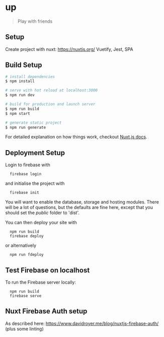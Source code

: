 # up

> Play with friends

## Setup

Create project with nuxt: https://nuxtjs.org/
Vuetify, Jest, SPA

## Build Setup

``` bash
# install dependencies
$ npm install

# serve with hot reload at localhost:3000
$ npm run dev

# build for production and launch server
$ npm run build
$ npm start

# generate static project
$ npm run generate
```

For detailed explanation on how things work, checkout [Nuxt.js docs](https://nuxtjs.org).

## Deployment Setup

Login to firebase with

```
  firebase login
```

and initialise the project with

```
  firebase init
```

You will want to enable the database, storage and hosting modules. There will be a lot of questions, but the defaults are fine here, except that you should set the *public* folder to 'dist'.

You can then deploy your site with

```
  npm run build
  firebase deploy
```

or alternatively

```
  npm run fdeploy
```

## Test Firebase on localhost

To run the Firebase server locally:

```
  npm run build
  firebase serve
```

## Nuxt Firebase Auth setup

As described here: https://www.davidroyer.me/blog/nuxtjs-firebase-auth/ (plus some linting)

